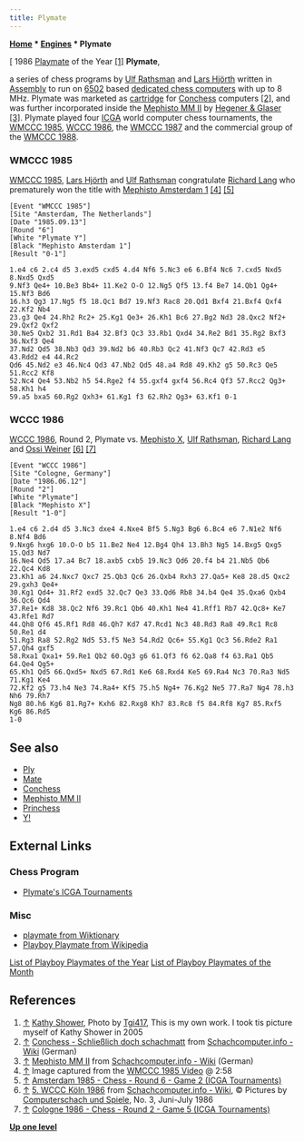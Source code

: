 ```yaml
---
title: Plymate
---
```

**[Home](Home "Home") \* [Engines](Engines "Engines") \* Plymate**



[ 1986 [Playmate](https://en.wikipedia.org/wiki/Playboy_Playmate) of the Year <a id="cite-note-1" href="#cite-ref-1">[1]</a>
**Plymate**,  

a series of chess programs by [Ulf Rathsman](Ulf_Rathsman "Ulf Rathsman") and [Lars Hjörth](Lars_Hj%C3%B6rth "Lars Hjörth") written in [Assembly](Assembly "Assembly") to run on [6502](6502 "6502") based [dedicated chess computers](Dedicated_Chess_Computers "Dedicated Chess Computers") with up to 8 MHz. 
Plymate was marketed as [cartridge](Module "Module") for [Conchess](Conchess "Conchess") computers <a id="cite-note-2" href="#cite-ref-2">[2]</a>, 
and was further incorporated inside the [Mephisto MM II](Mephisto_MM_II "Mephisto MM II") by [Hegener & Glaser](Hegener_%26_Glaser "Hegener & Glaser") <a id="cite-note-3" href="#cite-ref-3">[3]</a>. Plymate played four [ICGA](ICGA "ICGA") world computer chess tournaments, the [WMCCC 1985](WMCCC_1985 "WMCCC 1985"), [WCCC 1986](WCCC_1986 "WCCC 1986"), the [WMCCC 1987](WMCCC_1987 "WMCCC 1987") and the commercial group of the [WMCCC 1988](WMCCC_1988 "WMCCC 1988"). 



### WMCCC 1985


 [](File:HjortRathsmanLang1985.jpg) 
[WMCCC 1985](WMCCC_1985 "WMCCC 1985"), [Lars Hjörth](Lars_Hj%C3%B6rth "Lars Hjörth") and [Ulf Rathsman](Ulf_Rathsman "Ulf Rathsman") congratulate [Richard Lang](Richard_Lang "Richard Lang") who prematurely won the title with [Mephisto Amsterdam 1](Mephisto_Amsterdam "Mephisto Amsterdam") <a id="cite-note-4" href="#cite-ref-4">[4]</a> <a id="cite-note-5" href="#cite-ref-5">[5]</a>




```
[Event "WMCCC 1985"]
[Site "Amsterdam, The Netherlands"]
[Date "1985.09.13"]
[Round "6"]
[White "Plymate Y"]
[Black "Mephisto Amsterdam 1"]
[Result "0-1"]

1.e4 c6 2.c4 d5 3.exd5 cxd5 4.d4 Nf6 5.Nc3 e6 6.Bf4 Nc6 7.cxd5 Nxd5 8.Nxd5 Qxd5 
9.Nf3 Qe4+ 10.Be3 Bb4+ 11.Ke2 O-O 12.Ng5 Qf5 13.f4 Be7 14.Qb1 Qg4+ 15.Nf3 Bd6 
16.h3 Qg3 17.Ng5 f5 18.Qc1 Bd7 19.Nf3 Rac8 20.Qd1 Bxf4 21.Bxf4 Qxf4 22.Kf2 Nb4 
23.g3 Qe4 24.Rh2 Rc2+ 25.Kg1 Qe3+ 26.Kh1 Bc6 27.Bg2 Nd3 28.Qxc2 Nf2+ 29.Qxf2 Qxf2 
30.Ne5 Qxb2 31.Rd1 Ba4 32.Bf3 Qc3 33.Rb1 Qxd4 34.Re2 Bd1 35.Rg2 Bxf3 36.Nxf3 Qe4 
37.Nd2 Qd5 38.Nb3 Qd3 39.Nd2 b6 40.Rb3 Qc2 41.Nf3 Qc7 42.Rd3 e5 43.Rdd2 e4 44.Rc2 
Qd6 45.Nd2 e3 46.Nc4 Qd3 47.Nb2 Qd5 48.a4 Rd8 49.Kh2 g5 50.Rc3 Qe5 51.Rcc2 Kf8 
52.Nc4 Qe4 53.Nb2 h5 54.Rge2 f4 55.gxf4 gxf4 56.Rc4 Qf3 57.Rcc2 Qg3+ 58.Kh1 h4 
59.a5 bxa5 60.Rg2 Qxh3+ 61.Kg1 f3 62.Rh2 Qg3+ 63.Kf1 0-1 

```

### WCCC 1986


 [](http://www.schach-computer.info/wiki/index.php/WCCC) 
[WCCC 1986](WCCC_1986 "WCCC 1986"), Round 2, Plymate vs. [Mephisto X](Mephisto "Mephisto"), [Ulf Rathsman](Ulf_Rathsman "Ulf Rathsman"), [Richard Lang](Richard_Lang "Richard Lang") and [Ossi Weiner](Ossi_Weiner "Ossi Weiner") <a id="cite-note-6" href="#cite-ref-6">[6]</a> <a id="cite-note-7" href="#cite-ref-7">[7]</a>




```
[Event "WCCC 1986"]
[Site "Cologne, Germany"]
[Date "1986.06.12"]
[Round "2"]
[White "Plymate"]
[Black "Mephisto X"]
[Result "1-0"]

1.e4 c6 2.d4 d5 3.Nc3 dxe4 4.Nxe4 Bf5 5.Ng3 Bg6 6.Bc4 e6 7.N1e2 Nf6 8.Nf4 Bd6 
9.Nxg6 hxg6 10.O-O b5 11.Be2 Ne4 12.Bg4 Qh4 13.Bh3 Ng5 14.Bxg5 Qxg5 15.Qd3 Nd7 
16.Ne4 Qd5 17.a4 Bc7 18.axb5 cxb5 19.Nc3 Qd6 20.f4 b4 21.Nb5 Qb6 22.Qc4 Kd8 
23.Kh1 a6 24.Nxc7 Qxc7 25.Qb3 Qc6 26.Qxb4 Rxh3 27.Qa5+ Ke8 28.d5 Qxc2 29.gxh3 Qe4+ 
30.Kg1 Qd4+ 31.Rf2 exd5 32.Qc7 Qe3 33.Qd6 Rb8 34.b4 Qe4 35.Qxa6 Qxb4 36.Qc6 Qd4 
37.Re1+ Kd8 38.Qc2 Nf6 39.Rc1 Qb6 40.Kh1 Ne4 41.Rff1 Rb7 42.Qc8+ Ke7 43.Rfe1 Rd7 
44.Qh8 Qf6 45.Rf1 Rd8 46.Qh7 Kd7 47.Rcd1 Nc3 48.Rd3 Ra8 49.Rc1 Rc8 50.Re1 d4 
51.Rg3 Ra8 52.Rg2 Nd5 53.f5 Ne3 54.Rd2 Qc6+ 55.Kg1 Qc3 56.Rde2 Ra1 57.Qh4 gxf5 
58.Rxa1 Qxa1+ 59.Re1 Qb2 60.Qg3 g6 61.Qf3 f6 62.Qa8 f4 63.Ra1 Qb5 64.Qe4 Qg5+ 
65.Kh1 Qd5 66.Qxd5+ Nxd5 67.Rd1 Ke6 68.Rxd4 Ke5 69.Ra4 Nc3 70.Ra3 Nd5 71.Kg1 Ke4 
72.Kf2 g5 73.h4 Ne3 74.Ra4+ Kf5 75.h5 Ng4+ 76.Kg2 Ne5 77.Ra7 Ng4 78.h3 Nh6 79.Rh7 
Ng8 80.h6 Kg6 81.Rg7+ Kxh6 82.Rxg8 Kh7 83.Rc8 f5 84.Rf8 Kg7 85.Rxf5 Kg6 86.Rd5
1-0

```

## See also


* [Ply](Ply "Ply")
* [Mate](Checkmate "Checkmate")
* [Conchess](Conchess "Conchess")
* [Mephisto MM II](Mephisto_MM_II "Mephisto MM II")
* [Princhess](Princhess "Princhess")
* [Y!](Y! "Y!")


## External Links


### Chess Program


* [Plymate's ICGA Tournaments](https://www.game-ai-forum.org/icga-tournaments/program.php?id=401)


### Misc


* [playmate from Wiktionary](https://en.wiktionary.org/wiki/playmate)
* [Playboy Playmate from Wikipedia](https://en.wikipedia.org/wiki/Playboy_Playmate)


 [List of Playboy Playmates of the Year](https://en.wikipedia.org/wiki/List_of_Playboy_Playmates_of_the_Year)
 [List of Playboy Playmates of the Month](https://en.wikipedia.org/wiki/List_of_Playboy_Playmates_of_the_Month)
## References


1. <a id="cite-ref-1" href="#cite-note-1">↑</a> [Kathy Shower](https://en.wikipedia.org/wiki/Kathy_Shower), Photo by [Tgi417](https://en.wikipedia.org/wiki/User:Tgi417), This is my own work. I took tis picture myself of Kathy Shower in 2005
2. <a id="cite-ref-2" href="#cite-note-2">↑</a> [Conchess - Schließlich doch schachmatt](http://www.schach-computer.info/wiki/index.php/Conchess#Schlie.C3.9Flich_doch_schachmatt) from [Schachcomputer.info - Wiki](http://www.schach-computer.info/wiki/index.php/Hauptseite_En) (German)
3. <a id="cite-ref-3" href="#cite-note-3">↑</a> [Mephisto MM II](http://www.schach-computer.info/wiki/index.php/Mephisto_MM_II) from [Schachcomputer.info - Wiki](http://www.schach-computer.info/wiki/index.php/Hauptseite_En) (German)
4. <a id="cite-ref-4" href="#cite-note-4">↑</a> Image captured from the [WMCCC 1985 Video](WMCCC_1985#Video "WMCCC 1985") @ 2:58
5. <a id="cite-ref-5" href="#cite-note-5">↑</a> [Amsterdam 1985 - Chess - Round 6 - Game 2 (ICGA Tournaments)](https://www.game-ai-forum.org/icga-tournaments/round.php?tournament=63&round=6&id=2)
6. <a id="cite-ref-6" href="#cite-note-6">↑</a> [5. WCCC Köln 1986](https://www.schach-computer.info/wiki/index.php?title=5._WCCC_K%C3%B6ln_1986#Bilder) from [Schachcomputer.info - Wiki](http://www.schach-computer.info/wiki/index.php/Hauptseite_En), © Pictures by [Computerschach und Spiele](Computerschach_und_Spiele "Computerschach und Spiele"), No. 3, Juni-July 1986
7. <a id="cite-ref-7" href="#cite-note-7">↑</a> [Cologne 1986 - Chess - Round 2 - Game 5 (ICGA Tournaments)](https://www.game-ai-forum.org/icga-tournaments/round.php?tournament=62&round=2&id=5)

**[Up one level](Engines "Engines")**







 
